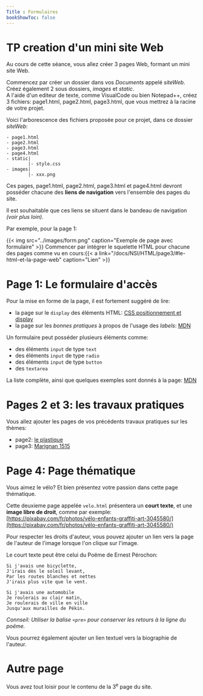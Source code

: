 ```yaml
---
Title : Formulaires
bookShowToc: false
---
```



# TP creation d'un mini site Web
Au cours de cette séance, vous allez créer 3 pages Web, formant un mini site Web. 

Commencez par créer un dossier dans vos *Documents* appelé *siteWeb*.<br>
Créez également 2 sous dossiers, *images* et *static*.<br>
A l'aide d'un editeur de texte, comme VisualCode ou bien Notepad++, créez 3 fichiers: page1.html, page2.html, page3.html, que vous mettrez à la racine de votre projet.

Voici l'arborescence des fichiers proposée pour ce projet, dans ce dossier *siteWeb*:


```
- page1.html
- page2.html
- page3.html  
- page4.html 
- static|
        |- style.css
- images|
        |- xxx.png
```


Ces pages, page1.html, page2.html, page3.html et page4.html devront posséder chacune des **liens de navigation** vers l'ensemble des pages du site. 

Il est souhaitable que ces liens se situent dans le bandeau de navigation *(voir plus loin)*.

Par exemple, pour la page 1:

{{< img src="../images/form.png" caption="Exemple de page avec formulaire" >}}
Commencer par intégrer le squelette HTML pour chacune des pages comme vu en cours:{{< a link="/docs/NSI/HTML/page3/#le-html-et-la-page-web" caption="Lien" >}}
# Page 1: Le formulaire d'accès

Pour la mise en forme de la page, il est fortement suggéré de lire:

* la page sur le `display` des éléments HTML: [CSS positionnement et display](https://developer.mozilla.org/fr/docs/Web/CSS/Layout_cookbook/Split_Navigation)
* la page sur les *bonnes pratiques* à propos de l'usage des *labels*: [MDN](https://developer.mozilla.org/fr/docs/Web/HTML/Element/Label)

Un formulaire peut posséder plusieurs éléments comme: 

* des éléments `input` de type `text`
* des éléments `input` de type `radio`
* des éléments `input` de type `button`
* des `textarea`

La liste complète, ainsi que quelques exemples sont donnés à la page: [MDN](https://developer.mozilla.org/fr/docs/Web/HTML/Element/Input)

# Pages 2 et 3: les travaux pratiques
Vous allez ajouter les pages de vos précédents travaux pratiques sur les thèmes:

* page2: [le plastique](/docs/competences/texte/page5/)
* page3: [Marignan 1515](/docs/NSI/HTML/page11/)

# Page 4: Page thématique
Vous aimez le vélo? Et bien présentez votre passion dans cette page thématique.

Cette deuxieme page appelée `velo.html` présentera un **court texte**, et une **image libre de droit**, comme par exemple: [https://pixabay.com/fr/photos/vélo-enfants-graffiti-art-3045580/](https://pixabay.com/fr/photos/vélo-enfants-graffiti-art-3045580/)

Pour respecter les droits d'auteur, vous pouvez ajouter un lien vers la page de l'auteur de l'image lorsque l'on clique sur l'image.

Le court texte peut être celui du Poëme de Ernest Pérochon:

```
Si j'avais une bicyclette,
J'irais dès le soleil levant,
Par les routes blanches et nettes
J'irais plus vite que le vent.

Si j'avais une automobile
Je roulerais au clair matin,
Je roulerais de ville en ville
Jusqu'aux murailles de Pékin.
``` 
*Connseil: Utiliser la balise `<pre>` pour conserver les retours à la ligne du poëme.*
  
Vous pourrez également ajouter un lien textuel vers la biographie de l'auteur.

# Autre page
Vous avez tout loisir pour le contenu de la 3<sup>e</sup> page du site.




